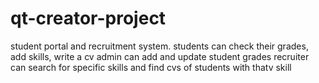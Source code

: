 # qt-creator-project
student portal and recruitment system.
students can check their grades, add skills, write a cv
admin can add and update student grades
recruiter can search for specific skills and find cvs of students with thatv skill
